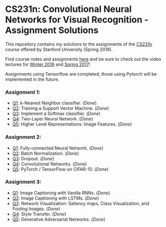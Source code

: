 # CS231n: Convolutional Neural Networks for Visual Recognition - Assignment Solutions


This repository contains my solutions to the assignments of the [CS231n](http://cs231n.stanford.edu/) course offered by Stanford University (Spring 2018).

Find course notes and assignments [here](http://cs231n.github.io) and be sure to check out the video lectures for [Winter 2016](https://www.youtube.com/playlist?list=PLkt2uSq6rBVctENoVBg1TpCC7OQi31AlC) and [Spring 2017](https://www.youtube.com/playlist?list=PLC1qU-LWwrF64f4QKQT-Vg5Wr4qEE1Zxk)!

Assignments using Tensorflow are completed, those using Pytorch will be implemented in the future.

### Assignment 1:
- [Q1](https://github.com/jariasf/CS231n/blob/master/assignment1/knn.ipynb): k-Nearest Neighbor classifier. (_Done_)
- [Q2](https://github.com/jariasf/CS231n/blob/master/assignment1/svm.ipynb): Training a Support Vector Machine. (_Done_)
- [Q3](https://github.com/jariasf/CS231n/blob/master/assignment1/softmax.ipynb): Implement a Softmax classifier. (_Done_)
- [Q4](https://github.com/jariasf/CS231n/blob/master/assignment1/two_layer_net.ipynb): Two-Layer Neural Network. (_Done_)
- [Q5](https://github.com/jariasf/CS231n/blob/master/assignment1/features.ipynb): Higher Level Representations: Image Features. (_Done_)

### Assignment 2:
- [Q1](https://github.com/jariasf/CS231n/blob/master/assignment2/FullyConnectedNets.ipynb): Fully-connected Neural Network. (_Done_)
- [Q2](https://github.com/jariasf/CS231n/blob/master/assignment2/BatchNormalization.ipynb): Batch Normalization. (_Done_)
- [Q3](https://github.com/jariasf/CS231n/blob/master/assignment2/Dropout.ipynb): Dropout. (_Done_)
- [Q4](https://github.com/jariasf/CS231n/blob/master/assignment2/ConvolutionalNetworks.ipynb): Convolutional Networks. (_Done_)
- [Q5](https://github.com/jariasf/CS231n/blob/master/assignment2/TensorFlow.ipynb): PyTorch / TensorFlow on CIFAR-10. (_Done_)

### Assignment 3:
- [Q1](https://github.com/jariasf/CS231n/blob/master/assignment3/RNN_Captioning.ipynb): Image Captioning with Vanilla RNNs. (_Done_)
- [Q2](https://github.com/jariasf/CS231n/blob/master/assignment3/LSTM_Captioning.ipynb): Image Captioning with LSTMs. (_Done_)
- [Q3](https://github.com/jariasf/CS231n/blob/master/assignment3/NetworkVisualization-TensorFlow.ipynb): Network Visualization: Saliency maps, Class Visualization, and Fooling Images. (_Done_)
- [Q4](https://github.com/jariasf/CS231n/blob/master/assignment3/StyleTransfer-TensorFlow.ipynb): Style Transfer. (_Done_)
- [Q5](https://github.com/jariasf/CS231n/blob/master/assignment3/GANs-TensorFlow.ipynb): Generative Adversarial Networks. (_Done_)
